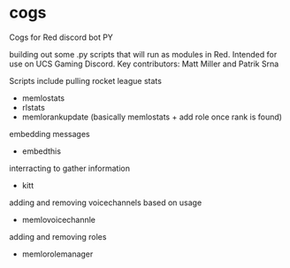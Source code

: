 # cogs
Cogs for Red discord bot PY

building out some .py scripts that will run as modules in Red.  Intended for use on UCS Gaming Discord.  Key contributors: Matt Miller and Patrik Srna

Scripts include pulling rocket league stats
  - memlostats
  - rlstats
  - memlorankupdate (basically memlostats + add role once rank is found)

embedding messages
  - embedthis

interracting to gather information
  - kitt

adding and removing voicechannels based on usage
  - memlovoicechannle

adding and removing roles
  - memlorolemanager
